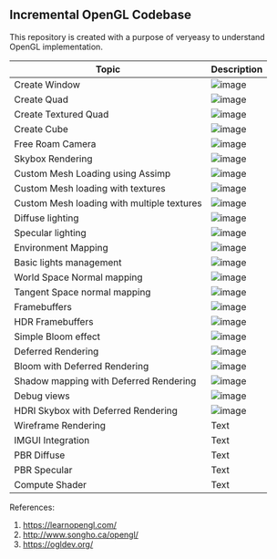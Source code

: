 ## Incremental OpenGL Codebase

This repository is created with a purpose of veryeasy to understand OpenGL implementation.

| Topic | Description |
| ----------- | ----------- |
| Create Window | ![image](https://user-images.githubusercontent.com/5098227/150085190-3313c039-304b-415b-8acb-cffce6437776.png)|
| Create Quad | ![image](https://user-images.githubusercontent.com/5098227/150499027-039c9a48-c2d1-4f0c-a765-9217e213c463.png) |
| Create Textured Quad | ![image](https://user-images.githubusercontent.com/5098227/150506409-1f163185-84f7-43a1-a80b-0341514656bb.png) |
| Create Cube | ![image](https://user-images.githubusercontent.com/5098227/150633271-68745cd8-2804-45ce-b77c-8ea63a91c8f5.png) |
| Free Roam Camera | ![image](https://user-images.githubusercontent.com/5098227/150636347-e8db2cac-8e37-4db0-9311-a6ae9396e7a6.png) |
| Skybox Rendering | ![image](https://user-images.githubusercontent.com/5098227/150637009-4f229e24-631e-46df-8b98-3ced7b9415ec.png) |
| Custom Mesh Loading using Assimp | ![image](https://user-images.githubusercontent.com/5098227/151302871-29d8148e-90e3-4ff6-92b7-2d8d35ff19a0.png) |
| Custom Mesh loading with textures | ![image](https://user-images.githubusercontent.com/5098227/151336569-87769798-0c72-440f-83ea-5924e5a94b0d.png) |
| Custom Mesh loading with multiple textures | ![image](https://user-images.githubusercontent.com/5098227/151505503-f3f98984-5eb3-4aa1-8c16-4297c4e771fd.png) |
| Diffuse lighting | ![image](https://user-images.githubusercontent.com/5098227/151507737-e8b3f383-64d2-406e-b71e-f7c57437ccd6.png) |
| Specular lighting | ![image](https://user-images.githubusercontent.com/5098227/151518771-974d399e-1910-4a14-b583-60b717d4c0ad.png) |
| Environment Mapping | ![image](https://user-images.githubusercontent.com/5098227/151526272-4d1bc947-e2e2-444f-b54a-875303e8e5cc.png) |
| Basic lights management | ![image](https://user-images.githubusercontent.com/5098227/151527942-4c9ff540-1e72-4fbc-a3c4-d602583ad3e4.png) |
| World Space Normal mapping | ![image](https://user-images.githubusercontent.com/5098227/151652318-ab177180-63d8-4f2e-9c45-490b3ec847ab.png) |
| Tangent Space normal mapping | ![image](https://user-images.githubusercontent.com/5098227/151653200-6b308610-b10e-48e8-bfce-e52de1d3aef7.png) |
| Framebuffers | ![image](https://user-images.githubusercontent.com/5098227/151656929-60b63684-918b-4bd8-8ae7-1f40507dc638.png) |
| HDR Framebuffers | ![image](https://user-images.githubusercontent.com/5098227/151658537-1a922b49-c223-48c2-878e-694b904045f5.png) |
| Simple Bloom effect | ![image](https://user-images.githubusercontent.com/5098227/151698982-012e594f-9889-499b-9938-8c471b660fc7.png) |
| Deferred Rendering | ![image](https://user-images.githubusercontent.com/5098227/151744474-80d9cb19-2eea-4363-8624-1bf4c441cc21.png)|
| Bloom with Deferred Rendering | ![image](https://user-images.githubusercontent.com/5098227/151750736-e9143d56-4010-42bc-9f3f-c75f6cd57f50.png) |
| Shadow mapping with Deferred Rendering | ![image](https://user-images.githubusercontent.com/5098227/152962001-0fbc8905-7a26-40b4-920d-fd58074bf161.png) |
| Debug views | ![image](https://user-images.githubusercontent.com/5098227/153569300-ff651bf5-734b-41c3-b449-308f869de264.png) |
| HDRI Skybox with Deferred Rendering | ![image](https://user-images.githubusercontent.com/5098227/153581518-a0a4160b-8b00-4f4b-a6b8-26a65b916432.png) |
| Wireframe Rendering | Text |
| IMGUI Integration | Text |
| PBR Diffuse | Text |
| PBR Specular | Text |
| Compute Shader | Text |

References: 
1. https://learnopengl.com/
2. http://www.songho.ca/opengl/
3. https://ogldev.org/
